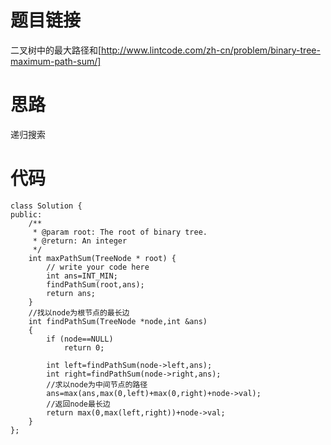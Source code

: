 ﻿# 题目链接
二叉树中的最大路径和[http://www.lintcode.com/zh-cn/problem/binary-tree-maximum-path-sum/]

# 思路
递归搜索

# 代码
	class Solution {
	public:
	    /**
	     * @param root: The root of binary tree.
	     * @return: An integer
	     */
	    int maxPathSum(TreeNode * root) {
	        // write your code here
	        int ans=INT_MIN;
	        findPathSum(root,ans);
	        return ans;
	    }
	    //找以node为根节点的最长边
	    int findPathSum(TreeNode *node,int &ans)
	    {
	        if (node==NULL)
	            return 0;
	        
	        int left=findPathSum(node->left,ans);
	        int right=findPathSum(node->right,ans);
	        //求以node为中间节点的路径
	        ans=max(ans,max(0,left)+max(0,right)+node->val);
	        //返回node最长边
	        return max(0,max(left,right))+node->val;
	    }
	};